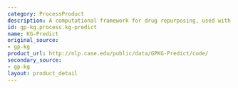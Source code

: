 ```yaml
---
category: ProcessProduct
description: A computational framework for drug repurposing, used with GP-KG
id: gp-kg.process.kg-predict
name: KG-Predict
original_source:
- gp-kg
product_url: http://nlp.case.edu/public/data/GPKG-Predict/code/
secondary_source:
- gp-kg
layout: product_detail
---
```

